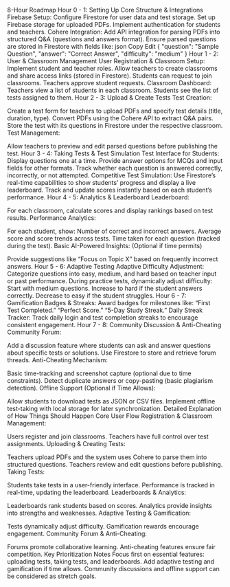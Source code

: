 8-Hour Roadmap
Hour 0 - 1: Setting Up Core Structure & Integrations
Firebase Setup:
Configure Firestore for user data and test storage.
Set up Firebase storage for uploaded PDFs.
Implement authentication for students and teachers.
Cohere Integration:
Add API integration for parsing PDFs into structured Q&A (questions and answers format).
Ensure parsed questions are stored in Firestore with fields like:
json
Copy
Edit
{
  "question": "Sample Question",
  "answer": "Correct Answer",
  "difficulty": "medium"
}
Hour 1 - 2: User & Classroom Management
User Registration & Classroom Setup:
Implement student and teacher roles.
Allow teachers to create classrooms and share access links (stored in Firestore).
Students can request to join classrooms.
Teachers approve student requests.
Classroom Dashboard:
Teachers view a list of students in each classroom.
Students see the list of tests assigned to them.
Hour 2 - 3: Upload & Create Tests
Test Creation:

Create a test form for teachers to upload PDFs and specify test details (title, duration, type).
Convert PDFs using the Cohere API to extract Q&A pairs.
Store the test with its questions in Firestore under the respective classroom.
Test Management:

Allow teachers to preview and edit parsed questions before publishing the test.
Hour 3 - 4: Taking Tests & Test Simulation
Test Interface for Students:
Display questions one at a time.
Provide answer options for MCQs and input fields for other formats.
Track whether each question is answered correctly, incorrectly, or not attempted.
Competitive Test Simulation:
Use Firestore’s real-time capabilities to show students’ progress and display a live leaderboard.
Track and update scores instantly based on each student’s performance.
Hour 4 - 5: Analytics & Leaderboard
Leaderboard:

For each classroom, calculate scores and display rankings based on test results.
Performance Analytics:

For each student, show:
Number of correct and incorrect answers.
Average score and score trends across tests.
Time taken for each question (tracked during the test).
Basic AI-Powered Insights: (Optional if time permits)

Provide suggestions like “Focus on Topic X” based on frequently incorrect answers.
Hour 5 - 6: Adaptive Testing
Adaptive Difficulty Adjustment:
Categorize questions into easy, medium, and hard based on teacher input or past performance.
During practice tests, dynamically adjust difficulty:
Start with medium questions.
Increase to hard if the student answers correctly.
Decrease to easy if the student struggles.
Hour 6 - 7: Gamification
Badges & Streaks:
Award badges for milestones like:
“First Test Completed.”
“Perfect Score.”
“5-Day Study Streak.”
Daily Streak Tracker:
Track daily login and test completion streaks to encourage consistent engagement.
Hour 7 - 8: Community Discussion & Anti-Cheating
Community Forum:

Add a discussion feature where students can ask and answer questions about specific tests or solutions.
Use Firestore to store and retrieve forum threads.
Anti-Cheating Mechanism:

Basic time-tracking and screenshot capture (optional due to time constraints).
Detect duplicate answers or copy-pasting (basic plagiarism detection).
Offline Support (Optional if Time Allows):

Allow students to download tests as JSON or CSV files.
Implement offline test-taking with local storage for later synchronization.
Detailed Explanation of How Things Should Happen
Core User Flow
Registration & Classroom Management:

Users register and join classrooms. Teachers have full control over test assignments.
Uploading & Creating Tests:

Teachers upload PDFs and the system uses Cohere to parse them into structured questions.
Teachers review and edit questions before publishing.
Taking Tests:

Students take tests in a user-friendly interface.
Performance is tracked in real-time, updating the leaderboard.
Leaderboards & Analytics:

Leaderboards rank students based on scores.
Analytics provide insights into strengths and weaknesses.
Adaptive Testing & Gamification:

Tests dynamically adjust difficulty.
Gamification rewards encourage engagement.
Community Forum & Anti-Cheating:

Forums promote collaborative learning.
Anti-cheating features ensure fair competition.
Key Prioritization Notes
Focus first on essential features: uploading tests, taking tests, and leaderboards.
Add adaptive testing and gamification if time allows.
Community discussions and offline support can be considered as stretch goals.